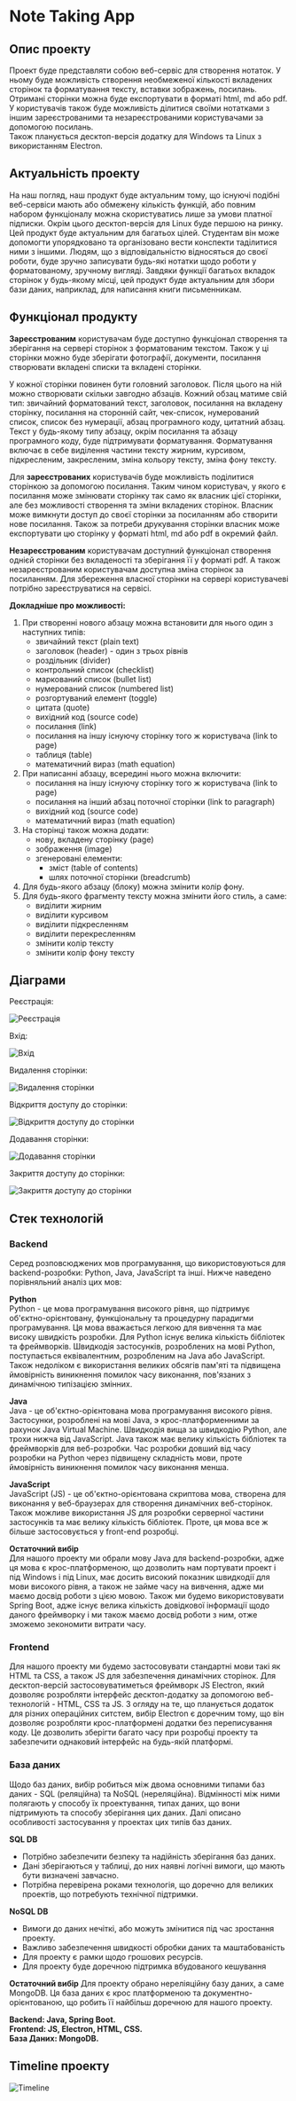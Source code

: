 # Note Taking App 

## Опис проекту
Проект буде представляти собою веб-сервіс для створення нотаток. У ньому буде можливість створення необмеженої кількості вкладених сторінок та форматування тексту, вставки зображень, посилань. Отримані сторінки можна буде експортувати в форматі html, md або pdf.  
У користувачів також буде можливість ділитися своїми нотатками з іншим зареєстрованими та незареєстрованими користувачами за допомогою посилань.  
Також планується десктоп-версія додатку для Windows та Linux з використанням Electron.

## Актуальність проекту
На наш погляд, наш продукт буде актуальним тому, що існуючі подібні веб-сервіси мають або обмежену кількість функцій, або повним набором функціоналу можна скористуватись лише за умови платної підписки. Окрім цього десктоп-версія для Linux буде першою на ринку.   
Цей продукт буде актуальним для багатьох цілей. Студентам він може допомогти упорядковано та організовано вести конспекти таділитися ними з іншими. Людям, що з відповідальністю відносяться до своєї роботи, буде зручно записувати будь-які нотатки щодо роботи у форматованому, зручному вигляді. Завдяки функції багатьох вкладок сторінок у будь-якому місці, цей продукт буде актуальним для збори бази даних, наприклад, для написання книги письменникам.

## Функціонал продукту
**Зареєстрованим** користувачам буде доступно функціонал створення та зберігання на сервері сторінок з форматованим текстом. Також у ці сторінки можно буде зберігати фотографії, документи, посилання створювати вкладені списки та вкладені сторінки.

У кожної сторінки повинен бути головний заголовок. Після цього на ній можно створювати скільки завгодно абзаців. Кожний обзац матиме свій тип: звичайний форматований текст, заголовок, посилання на вкладену сторінку, посилання на сторонній сайт, чек-список, нумерований список, список без нумерації, абзац програмного коду, цитатний абзац. Текст у будь-якому типу абзацу, окрім посилання та абзацу програмного коду, буде підтримувати форматування. Форматування включає в себе виділення частини тексту жирним, курсивом, підкресленим, закресленим, зміна кольору тексту, зміна фону тексту. 

Для **зареєстрованих** користувачів буде можливість поділитися сторінкою за допомогою посилання. Таким чином користувач, у якого є посилання може змінювати сторінку так само як власник цієї сторінки, але без можливості створення та зміни вкладених сторінок. Власник може вимкнути доступ до своєї сторінки за посиланням або створити нове посилання. Також за потреби друкування сторінки власник може експортувати цю сторінку у форматі html, md або pdf в окремий файл. 


**Незареєстрованим** користувачам доступний функціонал створення однієй сторінки без вкладеності та зберігання її у форматі pdf. А також незареєстрованим користувачам доступна зміна сторінок за посиланням. Для збереження власної сторінки на сервері користувачеві потрібно зареєструватися на сервісі.

**Докладніше про можливості:**  
1. При створенні нового абзацу можна встановити для нього один з наступних типів:
    - звичайний текст (plain text)
    - заголовок (header) - один з трьох рівнів
    - роздільник (divider)
    - контрольний список (checklist)
    - маркований список (bullet list)
    - нумерований список (numbered list)
    - розгортуваний елемент (toggle)
    - цитата (quote)
    - вихідний код (source code)
    - посилання (link)
    - посилання на іншу існуючу сторінку того ж користувача (link to page)
    - таблиця (table)
    - математичний вираз (math equation)
2. При написанні абзацу, всередині нього можна включити:
    - посилання на іншу існуючу сторінку того ж користувача (link to page)
    - посилання на інший абзац поточної сторінки (link to paragraph)
    - вихідний код (source code)
    - математичний вираз (math equation)
3. На сторінці також можна додати:
    - нову, вкладену сторінку (page)
    - зображення (image)
    - згенеровані елементи:
      - зміст (table of contents)
      - шлях поточної сторінки (breadcrumb)
4. Для будь-якого абзацу (блоку) можна змінити колір фону.
5. Для будь-якого фрагменту тексту можна змінити його стиль, а саме:
    - виділити жирним
    - виділити курсивом
    - виділити підкресленням
    - виділити перекресленням
    - змінити колір тексту
    - змінити колір фону тексту

## Діаграми

Реєстрація:

![Реєстрація](/uml_diagrams/Register.png)


Вхід:

![Вхід](/uml_diagrams/Log_In.png)


Видалення сторінки:

![Видалення сторінки](/uml_diagrams/Removing_page.png)


Відкриття доступу до сторінки:

![Відкриття доступу до сторінки](/uml_diagrams/Sharing_page.png)


Додавання сторінки:

![Додавання сторінки](/uml_diagrams/Adding_page.png)


Закриття доступу до сторінки:

![Закриття доступу до сторінки](/uml_diagrams/Stop_sharing.png)


## Стек технологій

### Backend 
Серед розповсюджених мов програмування, що використовуються для backend-розробки: Python, Java, JavaScript та інші. Нижче наведено порівняльний аналіз цих мов:

**Python**  
Python - це мова програмування високого рівня, що підтримує об'єктно-орієнтовану, функціональну та процедурну парадигми програмування. Ця мова вважається легкою для вивчення та має високу швидкість розробки. Для Python існує велика кількість бібліотек та фреймворків. Швидкодія застосунків, розроблених на мові Python, поступається еквівалентним, розробленим на Java або JavaScript. Також недоліком є використання великих обсягів пам'яті та підвищена ймовірність виникнення помилок часу виконання, пов'язаних з динамічною типізацією змінних.

**Java**  
Java - це об'єктно-орієнтована мова програмування високого рівня. Застосунки, розроблені на мові Java, э крос-платформенними за рахунок Java Virtual Machine. Швидкодія вища за швидкодію Python, але трохи нижча від JavaScript. Java також має велику кількість бібліотек та фреймворків для веб-розробки. Час розробки довший від часу розробки на Python через підвищену складність мови, проте ймовірність виникнення помилок часу виконання менша.

**JavaScript**  
JavaScript (JS) - це об'єктно-орієнтована скриптова мова, створена для виконання у веб-браузерах для створення динамічних веб-сторінок. Також можливе використання JS для розробки серверної частини застосунків та має велику кількість бібліотек. Проте, ця мова все ж більше застосовується у front-end розробці.

**Остаточний вибір**  
Для нашого проекту ми обрали мову Java для backend-розробки, адже ця мова є крос-платформеною, що дозволить нам портувати проект і під Windows i під Linux, має досить високий показник швидкодії для мови високого рівня, а також не займе часу на вивчення, адже ми маємо досвід роботи з цією мовою. Також ми будемо використовувати Spring Boot, адже існує велика кількість довідкової інформації щодо даного фреймворку і ми також маємо досвід роботи з ним, отже зможемо зекономити витрати часу.

### Frontend  
Для нашого проекту ми будемо застосовувати стандартні мови такі як HTML та CSS, а також JS для забезпечення динамічних сторінок. Для десктоп-версій застосовуватиметься фреймворк JS Electron, який дозволяє розробляти інтерфейс десктоп-додатку за допомогою веб-технологій - HTML, CSS та JS. 
З огляду на те, що планується додаток для різних операційних ситстем, вибір Electron є доречним тому, що він дозволяє розробляти крос-платформені додатки без переписування коду. Це дозволить зберігти багато часу при розробці проекту та забезпечити однаковий інтерфейс на будь-якій платформі.

### База даних
Щодо баз даних, вибір робиться між двома основними типами баз даних - SQL (реляційна) та NoSQL (нереляційна). Відмінності між ними полягають у способу їх проектування, типах даних, що вони підтримують та способу зберігання цих даних.
Далі описано особливості застосування у проектах цих типів баз даних. 

**SQL DB**
* Потрібно забезпечити безпеку та надійність зберігання баз даних.
* Дані зберігаються у таблиці, до них наявні логічні вимоги, що мають бути визначені завчасно.
* Потрібна перевірена роками технологія, що доречно для великих проектів, що потребують технічної підтримки.

**NoSQL DB**
* Вимоги до даних нечіткі, або можуть змінитися під час зростання проекту.
* Важливо забезпечення швидкості обробки даних та маштабованість
* Для проекту є рамки щодо грошових ресурсів.
* Для проекту буде доречною підтримка вбудованого кешування

**Остаточний вибір**
Для проекту обрано нереліяційну базу даних, а саме MongoDB. Ця база даних є крос платформеною та документно-орієнтованою, що робить її найбільш доречною для нашого проекту. 

**Backend: Java, Spring Boot.  
Frontend: JS, Electron, HTML, CSS.  
База Даних: MongoDB.**


## Timeline проекту

![Timeline](/uml_diagrams/Timeline.png)

